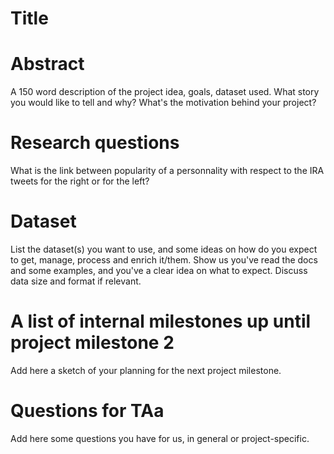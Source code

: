 # Title

# Abstract
A 150 word description of the project idea, goals, dataset used. What story you would like to tell and why? What's the motivation behind your project?


# Research questions 
What is the link between popularity of a personnality with respect to the IRA tweets for the right or for the left?


# Dataset
List the dataset(s) you want to use, and some ideas on how do you expect to get, manage, process and enrich it/them. Show us you've read the docs and some examples, and you've a clear idea on what to expect. Discuss data size and format if relevant.

# A list of internal milestones up until project milestone 2
Add here a sketch of your planning for the next project milestone.

# Questions for TAa
Add here some questions you have for us, in general or project-specific.
